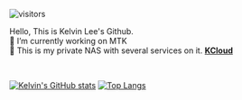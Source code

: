 ![visitors](https://visitor-badge.glitch.me/badge?page_id=lee850220.lee850220)

Hello, This is Kelvin Lee's Github.  
🔭 I’m currently working on MTK  
🌱 This is my private NAS with several services on it. [**KCloud**](https://kdrive.ga)  

<br>

[![Kelvin's GitHub stats](https://github-readme-stats.vercel.app/api?username=lee850220&theme=tokyonight)](https://github.com/lee850220)  [![Top Langs](https://github-readme-stats.vercel.app/api/top-langs/?username=lee850220&layout=compact&theme=tokyonight)](https://github.com/lee850220)


<!--
**lee850220/lee850220** is a ✨ _special_ ✨ repository because its `README.md` (this file) appears on your GitHub profile.

Here are some ideas to get you started:

- 🔭 I’m currently working on ...
- 🌱 I’m currently learning ...
- 👯 I’m looking to collaborate on ...
- 🤔 I’m looking for help with ...
- 💬 Ask me about ...
- 📫 How to reach me: ...
- 😄 Pronouns: ...
- ⚡ Fun fact: ...
-->
